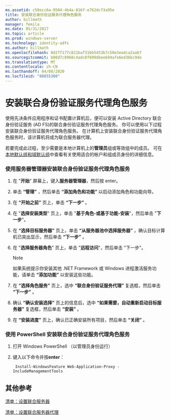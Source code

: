 ```yaml
---
ms.assetid: c50ecc6a-9504-4b4a-816f-e762dcf3a95e
title: 安装联合身份验证服务代理角色服务
author: billmath
manager: femila
ms.date: 05/31/2017
ms.topic: article
ms.prod: windows-server
ms.technology: identity-adfs
ms.author: billmath
ms.openlocfilehash: 8d2ff177c821baf31bb5453b7c50e3eadca2aab7
ms.sourcegitcommit: b00d7c8968c4adc8f699dbee694afe6ed36bc9de
ms.translationtype: MT
ms.contentlocale: zh-CN
ms.lasthandoff: 04/08/2020
ms.locfileid: "80855380"
---
```

# <a name="install-the-federation-service-proxy-role-service"></a>安装联合身份验证服务代理角色服务

使用先决条件应用程序和证书配置计算机后，便可以安装 Active Directory 联合身份验证服务 \(AD FS\)的联合身份验证服务代理角色服务。 你可以使用以下过程安装联合身份验证服务代理角色服务。 在计算机上安装联合身份验证服务代理角色服务时，该计算机将成为联合服务器代理。  
  
若要完成此过程，至少需要是本地计算机上的**管理员**组或等效组中的成员。  可在[本地默认组和域默认组](https://go.microsoft.com/fwlink/?LinkId=83477)中查看有关使用适合的帐户和组成员身份的详细信息。   
  
### <a name="to-install-the-federation-service-proxy-role-service-using-the-server-manager"></a>使用服务器管理器安装联合身份验证服务代理角色服务
  
1.  在 "**开始**" 屏幕上，键入**服务器管理器**，然后按 enter。  
  
2.  单击 **“管理”** ，然后单击 **“添加角色和功能”** 以启动添加角色和功能向导。  
  
3.  在 **“开始之前”** 页上，单击 **“下一步”** 。  
  
4.  在 "**选择安装类型**" 页上，单击 "**基于角色\-或基于功能\-安装**"，然后单击 "**下一步**"。  
  
5.  在 **“选择目标服务器”** 页上，单击 **“从服务器池中选择服务器”** ，确认目标计算机已突出显示，然后单击 **“下一步”** 。  
  
6.  在 "**选择服务器角色**" 页上，单击 "**远程访问**"，然后单击 "下一步"。  
  
    > [!NOTE]  
    > 如果系统提示你安装其他 .NET Framework 或 Windows 进程激活服务功能，请单击 **“添加功能”** 以安装这些功能。  
  
7. 在 **“选择角色服务”** 页上，选中 **“联合身份验证服务代理”** 复选框，然后单击 **“下一步”** 。  

8. 确认 **“确认安装选择”** 页上的信息后，选中 **“如果需要，自动重新启动目标服务器”** 复选框，然后单击 **“安装”** 。  
  
13. 在 **“安装进度”** 页上，确认已正确安装所有项目，然后单击 **“关闭”** 。  

### <a name="to-install-the-federation-service-proxy-role-service-using-powershell"></a>使用 PowerShell 安装联合身份验证服务代理角色服务

1. 打开 Windows PowerShell （以管理员身份运行）

2. 键入以下命令并按**enter**：

        Install-WindowsFeature Web-Application-Proxy -IncludeManagementTools



  
## <a name="additional-references"></a>其他参考  
[清单：设置联合服务器](Checklist--Setting-Up-a-Federation-Server.md)  
  
[清单：设置联合服务器代理](Checklist--Setting-Up-a-Federation-Server-Proxy.md)  
  

